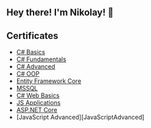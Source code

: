 ## Hey there! I'm Nikolay! 👋

## Certificates

- [C# Basics][C#Basics]
- [C# Fundamentals][C#Fund]
- [C# Advanced][C#Adv]
- [C# OOP][C#OOP]
- [Entity Framework Core][EfCore]
- [MSSQL][MSSQL]
- [C# Web Basics][C#WebBasics]
- [JS Applications][JSApps]
- [ASP.NET Core][ASP.NETCore]
- [JavaScript Advanced][JavaScriptAdvanced]

<br />


[C#Basics]: https://softuni.bg/certificates/details/77240/e2c6a14f
[C#Fund]: https://softuni.bg/certificates/details/86257/5ffe86cc
[C#Adv]: https://softuni.bg/certificates/details/90256/355a1d38
[C#OOP]: https://softuni.bg/certificates/details/95725/f7b3cf6d
[EfCore]: https://softuni.bg/certificates/details/102699/c0129bea
[MSSQL]: https://softuni.bg/certificates/details/103960/a464775b
[C#WebBasics]: https://softuni.bg/certificates/details/109426/ba854e62
[JSApps]: https://softuni.bg/certificates/details/110286/f56afff0
[ASP.NETCore]: https://bit.ly/ASPNETCert
[JavaScript Advanced]: https://bit.ly/JSAdvCert
